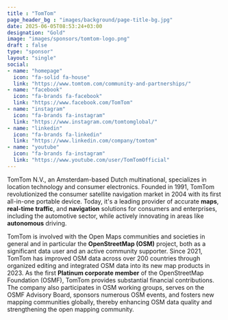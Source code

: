 ```yaml
---
title : "TomTom"
page_header_bg : "images/background/page-title-bg.jpg"
date: 2025-06-05T08:53:24+03:00
designation: "Gold"
image: "images/sponsors/tomtom-logo.png"
draft : false
type: "sponsor"
layout: "single"
social:
- name: "homepage"
  icon: "fa-solid fa-house"
  link: "https://www.tomtom.com/community-and-partnerships/"
- name: "facebook"
  icon: "fa-brands fa-facebook"
  link: "https://www.facebook.com/TomTom"
- name: "instagram"
  icon: "fa-brands fa-instagram"
  link: "https://www.instagram.com/tomtomglobal/"
- name: "linkedin"
  icon: "fa-brands fa-linkedin"
  link: "https://www.linkedin.com/company/tomtom"
- name: "youtube"
  icon: "fa-brands fa-instagram"
  link: "https://www.youtube.com/user/TomTomOfficial"
---
```


TomTom N.V., an Amsterdam-based Dutch multinational, specializes in location
technology and consumer electronics. Founded in 1991, TomTom revolutionized
the consumer satellite navigation market in 2004 with its first all-in-one
portable device. Today, it's a leading provider of accurate **maps**, **real-time
traffic**, and **navigation** solutions for consumers and enterprises, including
the automotive sector, while actively innovating in areas like **autonomous**
driving.

TomTom is involved with the Open Maps communities and societies in general and
in particular the **OpenStreetMap (OSM)** project, both as a significant
data user and an active community supporter. Since 2021, TomTom has improved
OSM data across over 200 countries through organized editing and integrated
OSM data into its new map products in 2023. As the first **Platinum corporate
member** of the OpenStreetMap Foundation (OSMF), TomTom provides substantial
financial contributions. The company also participates in OSM working groups,
serves on the OSMF Advisory Board, sponsors numerous OSM events, and fosters
new mapping communities globally, thereby enhancing OSM data quality and
strengthening the open mapping community.
